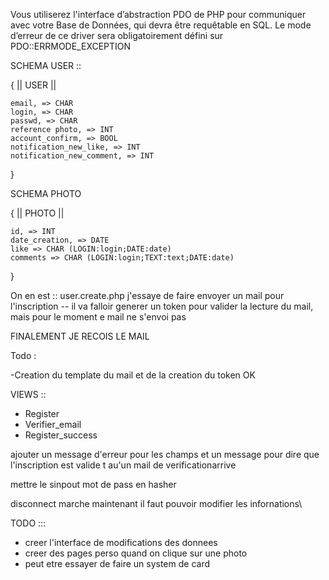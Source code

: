 
Vous utiliserez l'interface d’abstraction PDO de PHP pour communiquer avec votre
Base de Données, qui devra être requêtable en SQL. Le mode d’erreur de ce driver
sera obligatoirement défini sur PDO::ERRMODE_EXCEPTION










SCHEMA USER ::                

{
	||	USER	||

	email, => CHAR
	login, => CHAR
	passwd, => CHAR
	reference photo, => INT
	account_confirm, => BOOL
	notification_new_like, => INT
	notification_new_comment, => INT

}




SCHEMA PHOTO

{
	||	PHOTO	||

	id, => INT
	date_creation, => DATE
	like => CHAR (LOGIN:login;DATE:date)
	comments => CHAR (LOGIN:login;TEXT:text;DATE:date)
}


On en est ::  user.create.php j'essaye de faire envoyer un mail pour l'inscription -- il va falloir generer un token pour valider la lecture du mail, mais pour le moment e mail ne s'envoi pas


FINALEMENT JE RECOIS LE MAIL



Todo :

-Creation du template du mail et de la creation du token OK



VIEWS :: 

- Register
- Verifier_email
- Register_success




ajouter un message d'erreur pour les champs et un message pour dire que l'inscription est valide t au'un mail de verificationarrive

mettre le sinpout mot de pass en hasher



disconnect marche maintenant il faut pouvoir modifier les infornations\








TODO ::: 

- creer l'interface de modifications des donnees
- creer des pages perso quand on clique sur une photo
- peut etre essayer de faire un system de card